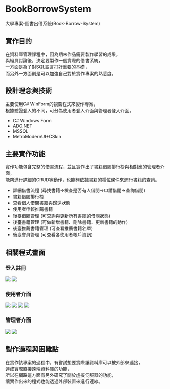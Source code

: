 # BookBorrowSystem
大學專案-圖書出借系統(Book-Borrow-System)

## 實作目的
在資料庫管理課程中，因為期末作品需要製作學習的成果，<br>
與組員討論後，決定要製作一個實際的借書系統，<br>
一方面是為了對SQL語言打好重要的基礎，<br>
而另外一方面則是可以加強自己對於實作專案的熟悉度。

## 設計理念與技術
主要使用C# WinForm的視窗程式來製作專案，<br>
根據驗證登入的不同，可分為使用者登入介面與管理者登入介面。
- C# Windows Form
- ADO.NET
- MSSQL
- MetroModernUI+CSkin


## 主要實作功能
實作功能包含完整的借書流程，並且實作出了書籍借閱排行榜與相對應的管理者介面，<br>
能夠進行詳細的CRUD等動作，也能夠依據書籍的欄位條件來進行書籍的查詢。
- 詳細借書流程 (尋找書籍->檢查是否有人借閱->申請借閱->查詢借閱)
- 書籍借閱排行榜
- 查看個人借閱書籍與歸還狀態
- 使用者申報推薦書籍
- 後臺借閱管理 (可查詢與更新所有書籍的借閱狀態)
- 後臺書籍管理 (可做新增書籍、刪除書籍、更新書籍的動作)
- 後臺推薦書籍管理 (可查看推薦書籍名單)
- 後臺會員管理 (可查看各使用者帳戶資訊)

## 相關程式畫面
### 登入註冊<br>
<img src="https://github.com/lfre84216/BookBorrowSystem/blob/main/7.png">
<img src="https://github.com/lfre84216/BookBorrowSystem/blob/main/8.png">
<br>

### 使用者介面<br>
<img src="https://github.com/lfre84216/BookBorrowSystem/blob/main/1.png">
<img src="https://github.com/lfre84216/BookBorrowSystem/blob/main/2.png">
<img src="https://github.com/lfre84216/BookBorrowSystem/blob/main/3.png">
<img src="https://github.com/lfre84216/BookBorrowSystem/blob/main/4.png">
<br>

### 管理者介面<br>
<img src="https://github.com/lfre84216/BookBorrowSystem/blob/main/5.png">
<img src="https://github.com/lfre84216/BookBorrowSystem/blob/main/6.png">
<br>

## 製作過程與困難點
在實作該專案的過程中，有嘗試想要實際讓資料庫可以被外部來連接，<br>
達成實際直接遠端資料庫的功能，<br>
所以在網路這方面有另外研究了關於虛擬伺服器的功能，<br>
讓實作出來的程式也能透過外部裝置來進行連線。
